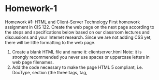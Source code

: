 # Homework-1
Homework #1: HTML and Client-Server Technology 
First homework assignment in CIS 122.
Create the web page on the next page according to the steps and specifications below based on our classroom lectures and discussions and your Internet research. Since we are not adding CSS yet, there will be little formatting to the web page.
1. Create a blank HTML file and name it: clientserver.html
Note: it is strongly recommended you never use spaces or uppercase letters in web page
filenames.
2. Add the code necessary to make the page HTML 5 compliant, i.e. DocType, <head> section (the
three <meta> tags, <link> tag, <title> tag within it), <body> section, open/close <html>, etc.
3. Inside the <head> section, add the line to link this HTML file to an external CSS file named
style.css. We will not create the style.css in this homework; we will create it in the next
homework assignment.
4. Use an <h1> tag to create a heading for your web page that informs the visitor the web page is
about client/server computing. For example:
Client/Server Computing
5. Below that <h1>, create a paragraph with your name in it. For example:
By John Smith
6. Next, add an <h2> tag with this text: What is the client/server model?
7. Next, inside an HTML paragraph tag, write a paragraph of text defining and describing what the
client/server model is. You can use our class lecture notes and/or Internet research, but
paraphrase it in your own words (do not use a direct quote).
8. Next, add another <h2>: Advantages of the client/server model
9. Next, add the following HTML paragraph:
Several major advantages of the client/server model are:
10. Next, create an HTML numbered list and write four advantages of the client/server model.
These can be written as single sentences or a fragmented sentence. You can use our class
lecture notes and/or Internet research, but paraphrase it in your own words (do not use a direct
quote).
11. Next, add another <h2>: Examples of client/server software
12. Next, create a three column by six row HTML table with the top row and left column as shown in
the screenshot on the previous page and below. Use the <th> tags instead of <td> tags in the
first row to achieve the centered, bold-faced format.
Then, fill in the remaining/blank cells with the correct corresponding examples. Include at least
two examples for each cell/software. You can use our class lecture notes and/or Internet
research, but paraphrase it in your own words (do not use a direct quote).
Software Client Server
Web
Email
FTP
Web Development/Coding
Database
13. Next, add another <h2>: Examples of TCP/IP protocols
14. Next, create an HTML bulleted list and describe (with a single sentence or fragmented sentence)
what these four protocols are: FTP, HTTP, HTTPS, DHCP, SMTP
15. Next, add another <h2>: Examples of network utilities and services
16. Next, create an HTML bulleted list and describe (with a single sentence, multiple sentences, or
fragmented sentences) what these five network utilities and services are: ping, tracert,
pathping, whois, ipconfig.
17. Next, add a heading for the examples of relative and absolute addresses and then create a two
column by two row table below it with the table heading row shown and, in the second row,
three examples of both relative and absolute addresses. Be sure the relative address examples
include both one to a file in sub-folder and a parent folder.
18. Validate your web page to ensure it is HTML compliant (with no errors).
19. FTP/publish your web page to the cislinux.hfcc.edu server so it is publically available
We will cover how to do this in-class. There is also an instructions handout in eThink/Moodle
under the Help Section. I strongly recommend practicing this process several days a week.

